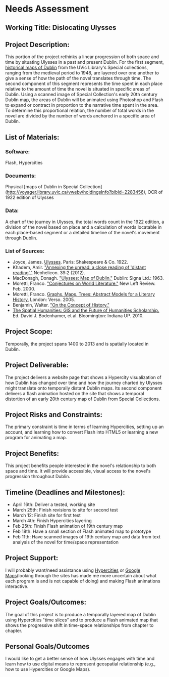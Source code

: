# Needs Assessment
## Working Title: Dislocating Ulysses
## Project Description: 
This portion of the project rethinks a linear progression of both space and time by situating Ulysses in a past and present Dublin. For the first segment, [historical maps of Dublin](http://voyager.library.uvic.ca/vwebv/holdingsInfo?bibId=2283456) from the UVic Library's Special collections, ranging from the medieval period to 1948, are layered over one another to give a sense of how the path of the novel translates through time. The second component of this segment represents the time spent in each place relative to the amount of time the novel is situated in specific areas of Dublin. Using a scanned image of Special Collection's early 20th century Dublin map, the areas of Dublin will be animated using Photoshop and Flash to expand or contract in proportion to the narrative time spent in the area. To determine this proportional relation, the number of total words in the novel are divided by the number of words anchored in a specific area of Dublin.  

## List of Materials: 
### Software: 
Flash, Hypercities
### Documents: 
Physical [maps of Dublin in Special Collection] (http://voyager.library.uvic.ca/vwebv/holdingsInfo?bibId=2283456), OCR of 1922 edition of Ulysses
### Data: 
A chart of the journey in Ulysses, the total words count in the 1922 edition, a division of the novel based on place and a calculation of words locatable in each place-based segment or a detailed timeline of the novel's movement through Dublin.
### List of Sources:
* Joyce, James. [Ulysses](http://web.uvic.ca/~mvp1922/portfolio/texts/). Paris: Shakespeare & Co. 1922.  
* Khadem, Amir. ["Annexing the unread: a close reading of 'distant reading'."](http://link.springer.com.ezproxy.library.uvic.ca/article/10.1007/s11059-012-0152-y/fulltext.html) Neohelicon. 39:2 (2012). 
* MacDonagh, Donagh. ["Ulysses: Map of Dublin."](http://voyager.library.uvic.ca/vwebv/holdingsInfo?bibId=2619075) Dublin: Signa Ltd.: 1963. 
* Moretti, Franco. ["Conjectures on World Literature."](http://newleftreview.org/II/1/franco-moretti-conjectures-on-world-literature) New Left Review. Feb. 2000.
* Moretti, Franco. [Graphs, Maps, Trees: Abstract Models for a Literary History.](http://voyager.library.uvic.ca/vwebv/holdingsInfo?bibId=1386108) London: Verso. 2005.  
* Benjamin, Walter. ["On the Concept of History."](http://www.marxists.org/reference/archive/benjamin/1940/history.htm) 
* [The Spatial Humanities: GIS and the Future of Humanities Scholarship.](http://voyager.library.uvic.ca/vwebv/holdingsInfo?bibId=2181054) Ed. David J. Bodenhamer, et al. Bloomington: Indiana UP. 2010.

## Project Scope: 
Temporally, the project spans 1400 to 2013 and is spatially located in Dublin.
 
## Project Deliverable: 
The project delivers a website page that shows a Hypercity visualization of how Dublin has changed over time and how the journey charted by Ulysses might translate onto temporally distant Dublin maps. Its second component delivers a flash animation hosted on the site that shows a temporal distortion of an early 20th century map of Dublin from Special Collections. 
  
## Project Risks and Constraints: 
The primary constraint is time in terms of learning Hypercities, setting up an account, and learning how to convert Flash into HTML5 or learning a new program for animating a map.
 
## Project Benefits: 
This project benefits people interested in the novel's relationship to both space and time. It will provide accessible, visual access to the novel's progression throughout Dublin.  

## Timeline (Deadlines and Milestones): 
* April 16th: Deliver a tested, working site
* March 25th: Finish revisions to site for second test
* March 12: Finish site for first test
* March 4th: Finish Hypercities layering
* Feb 25th: Finish Flash animation of 19th century map
* Feb 18th: Have a small section of Flash animated map to prototype
* Feb 11th: Have scanned images of 19th century map and data from text analysis of the novel for time/space representation

 
## Project Support: 
I will probably want/need assistance using [Hypercities](http://hypercities.com/getting-involved/map-digitization-request-form/) or [Google Maps](https://developers.google.com/maps/)(looking through the sites has made me more uncertain about what each program is and is not capable of doing) and making Flash animations interactive. 

## Project Goals/Outcomes: 
The goal of this project is to produce a temporally layered map of Dublin using Hypercities "time slices" and to produce a Flash animated map that shows the progressive shift in time-space relationships from chapter to chapter. 

## Personal Goals/Outcomes
I would like to get a better sense of how Ulysses engages with time and learn how to use digital means to represent geospatial relationship (e.g., how to use Hypercities or Google Maps). 
